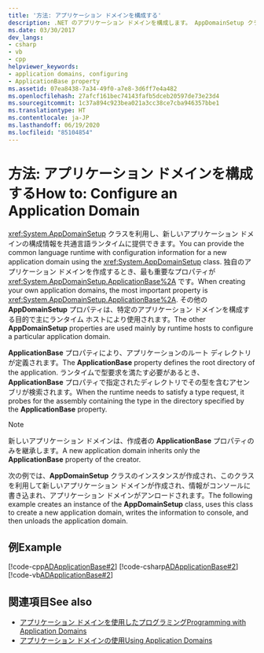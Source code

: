 ```yaml
---
title: '方法: アプリケーション ドメインを構成する'
description: .NET のアプリケーション ドメインを構成します。 AppDomainSetup クラスを利用し、新しいアプリケーション ドメインの構成情報を CLR に提供できます。
ms.date: 03/30/2017
dev_langs:
- csharp
- vb
- cpp
helpviewer_keywords:
- application domains, configuring
- ApplicationBase property
ms.assetid: 07ea8438-7a34-49f0-a7e8-3d6ff7e4a482
ms.openlocfilehash: 27afcf161bec74143fafb5dceb20597de73e23d4
ms.sourcegitcommit: 1c37a894c923bea021a3cc38ce7cba946357bbe1
ms.translationtype: HT
ms.contentlocale: ja-JP
ms.lasthandoff: 06/19/2020
ms.locfileid: "85104854"
---
```

# <a name="how-to-configure-an-application-domain"></a><span data-ttu-id="a9aa1-104">方法: アプリケーション ドメインを構成する</span><span class="sxs-lookup"><span data-stu-id="a9aa1-104">How to: Configure an Application Domain</span></span>
<span data-ttu-id="a9aa1-105"><xref:System.AppDomainSetup> クラスを利用し、新しいアプリケーション ドメインの構成情報を共通言語ランタイムに提供できます。</span><span class="sxs-lookup"><span data-stu-id="a9aa1-105">You can provide the common language runtime with configuration information for a new application domain using the <xref:System.AppDomainSetup> class.</span></span> <span data-ttu-id="a9aa1-106">独自のアプリケーション ドメインを作成するとき、最も重要なプロパティが <xref:System.AppDomainSetup.ApplicationBase%2A> です。</span><span class="sxs-lookup"><span data-stu-id="a9aa1-106">When creating your own application domains, the most important property is <xref:System.AppDomainSetup.ApplicationBase%2A>.</span></span> <span data-ttu-id="a9aa1-107">その他の **AppDomainSetup** プロパティは、特定のアプリケーション ドメインを構成する目的で主にランタイム ホストにより使用されます。</span><span class="sxs-lookup"><span data-stu-id="a9aa1-107">The other **AppDomainSetup** properties are used mainly by runtime hosts to configure a particular application domain.</span></span>  
  
 <span data-ttu-id="a9aa1-108">**ApplicationBase** プロパティにより、アプリケーションのルート ディレクトリが定義されます。</span><span class="sxs-lookup"><span data-stu-id="a9aa1-108">The **ApplicationBase** property defines the root directory of the application.</span></span> <span data-ttu-id="a9aa1-109">ランタイムで型要求を満たす必要があるとき、**ApplicationBase** プロパティで指定されたディレクトリでその型を含むアセンブリが検索されます。</span><span class="sxs-lookup"><span data-stu-id="a9aa1-109">When the runtime needs to satisfy a type request, it probes for the assembly containing the type in the directory specified by the **ApplicationBase** property.</span></span>  
  
> [!NOTE]
> <span data-ttu-id="a9aa1-110">新しいアプリケーション ドメインは、作成者の **ApplicationBase** プロパティのみを継承します。</span><span class="sxs-lookup"><span data-stu-id="a9aa1-110">A new application domain inherits only the **ApplicationBase** property of the creator.</span></span>  
  
 <span data-ttu-id="a9aa1-111">次の例では、**AppDomainSetup** クラスのインスタンスが作成され、このクラスを利用して新しいアプリケーション ドメインが作成され、情報がコンソールに書き込まれ、アプリケーション ドメインがアンロードされます。</span><span class="sxs-lookup"><span data-stu-id="a9aa1-111">The following example creates an instance of the **AppDomainSetup** class, uses this class to create a new application domain, writes the information to console, and then unloads the application domain.</span></span>  
  
## <a name="example"></a><span data-ttu-id="a9aa1-112">例</span><span class="sxs-lookup"><span data-stu-id="a9aa1-112">Example</span></span>  
 [!code-cpp[ADApplicationBase#2](../../../samples/snippets/cpp/VS_Snippets_CLR/ADApplicationBase/CPP/source2.cpp#2)]
 [!code-csharp[ADApplicationBase#2](../../../samples/snippets/csharp/VS_Snippets_CLR/ADApplicationBase/CS/source2.cs#2)]
 [!code-vb[ADApplicationBase#2](../../../samples/snippets/visualbasic/VS_Snippets_CLR/ADApplicationBase/VB/source2.vb#2)]  
  
## <a name="see-also"></a><span data-ttu-id="a9aa1-113">関連項目</span><span class="sxs-lookup"><span data-stu-id="a9aa1-113">See also</span></span>

- [<span data-ttu-id="a9aa1-114">アプリケーション ドメインを使用したプログラミング</span><span class="sxs-lookup"><span data-stu-id="a9aa1-114">Programming with Application Domains</span></span>](application-domains.md#programming-with-application-domains)
- [<span data-ttu-id="a9aa1-115">アプリケーション ドメインの使用</span><span class="sxs-lookup"><span data-stu-id="a9aa1-115">Using Application Domains</span></span>](use.md)
